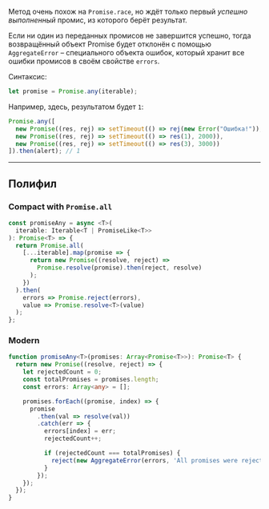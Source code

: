 Метод очень похож на `Promise.race`, но ждёт только первый _успешно выполненный_ промис, из которого берёт результат.

Если ни один из переданных промисов не завершится успешно, тогда возвращённый объект Promise будет отклонён с помощью `AggregateError` – специального объекта ошибок, который хранит все ошибки промисов в своём свойстве `errors`.

Синтаксис:

```javascript
let promise = Promise.any(iterable);
```

Например, здесь, результатом будет `1`:

```javascript
Promise.any([
  new Promise((res, rej) => setTimeout(() => rej(new Error("Ошибка!")), 1000)),
  new Promise((res, rej) => setTimeout(() => res(1), 2000)),
  new Promise((res, rej) => setTimeout(() => res(3), 3000))
]).then(alert); // 1
```


---

## Полифил

### Compact with `Promise.all`

```typescript
const promiseAny = async <T>(
  iterable: Iterable<T | PromiseLike<T>>
): Promise<T> => {
  return Promise.all(
    [...iterable].map(promise => {
      return new Promise((resolve, reject) =>
        Promise.resolve(promise).then(reject, resolve)
      );
    })
  ).then(
    errors => Promise.reject(errors),
    value => Promise.resolve<T>(value)
  );
};
```

### Modern

```typescript
function promiseAny<T>(promises: Array<Promise<T>>): Promise<T> {
  return new Promise((resolve, reject) => {
    let rejectedCount = 0;
    const totalPromises = promises.length;
    const errors: Array<any> = [];

    promises.forEach((promise, index) => {
      promise
        .then(val => resolve(val))
        .catch(err => {
          errors[index] = err;
          rejectedCount++;

          if (rejectedCount === totalPromises) {
            reject(new AggregateError(errors, 'All promises were rejected'));
          }
        });
    });
  });
}
```
